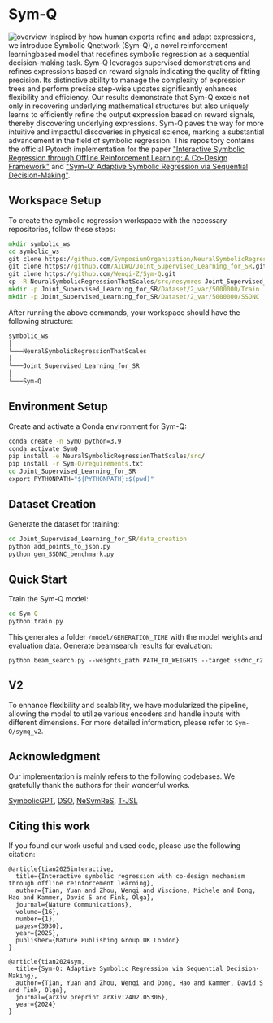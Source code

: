 # Sym-Q

![overview](Overview.png)
Inspired by how human experts refine and adapt expressions, we introduce Symbolic Qnetwork (Sym-Q), a novel reinforcement learningbased model that redefines symbolic regression as a sequential decision-making task. Sym-Q leverages supervised demonstrations and refines expressions based on reward signals indicating the quality of fitting precision. Its distinctive ability to manage the complexity of expression trees and perform precise step-wise updates significantly enhances flexibility and efficiency. Our results demonstrate that Sym-Q excels not only in recovering underlying mathematical structures but also uniquely learns to efficiently refine the output expression based on reward signals, thereby discovering underlying expressions. Sym-Q paves the way for more intuitive and impactful discoveries in physical science, marking a substantial advancement in the field of symbolic regression. This repository contains the official Pytorch implementation for the paper ["Interactive Symbolic Regression through Offline Reinforcement Learning: A Co-Design Framework"](https://arxiv.org/abs/2502.02917) and ["Sym-Q: Adaptive Symbolic Regression via Sequential Decision-Making"](https://arxiv.org/abs/2402.05306).

## Workspace Setup

To create the symbolic regression workspace with the necessary repositories, follow these steps:

```cmd
mkdir symbolic_ws
cd symbolic_ws
git clone https://github.com/SymposiumOrganization/NeuralSymbolicRegressionThatScales.git
git clone https://github.com/AILWQ/Joint_Supervised_Learning_for_SR.git
git clone https://github.com/Wenqi-Z/Sym-Q.git
cp -R NeuralSymbolicRegressionThatScales/src/nesymres Joint_Supervised_Learning_for_SR/src
mkdir -p Joint_Supervised_Learning_for_SR/Dataset/2_var/5000000/Train
mkdir -p Joint_Supervised_Learning_for_SR/Dataset/2_var/5000000/SSDNC
```

After running the above commands, your workspace should have the following structure:

```Diff
symbolic_ws
│
└───NeuralSymbolicRegressionThatScales
│
└───Joint_Supervised_Learning_for_SR
│ 
└───Sym-Q
```

## Environment Setup

Create and activate a Conda environment for Sym-Q:

```cmd
conda create -n SymQ python=3.9
conda activate SymQ
pip install -e NeuralSymbolicRegressionThatScales/src/
pip install -r Sym-Q/requirements.txt
cd Joint_Supervised_Learning_for_SR
export PYTHONPATH="${PYTHONPATH}:$(pwd)"
```

## Dataset Creation

Generate the dataset for training:

```cmd
cd Joint_Supervised_Learning_for_SR/data_creation
python add_points_to_json.py
python gen_SSDNC_benchmark.py
```

## Quick Start

Train the Sym-Q model:

```cmd
cd Sym-Q
python train.py
```

This generates a folder `/model/GENERATION_TIME` with the model weights and evaluation data. Generate beamsearch results for evaluation:

```
python beam_search.py --weights_path PATH_TO_WEIGHTS --target ssdnc_r2
```

## V2

To enhance flexibility and scalability, we have modularized the pipeline, allowing the model to utilize various encoders and handle inputs with different dimensions. For more detailed information, please refer to `Sym-Q/symq_v2`.

## Acknowledgment

Our implementation is mainly refers to the following codebases. We gratefully thank the authors for their wonderful works.

[SymbolicGPT](https://github.com/mojivalipour/symbolicgpt), [DSO](https://github.com/brendenpetersen/deep-symbolic-optimization), [NeSymReS](https://github.com/SymposiumOrganization/NeuralSymbolicRegressionThatScales), [T-JSL](https://github.com/AILWQ/Joint_Supervised_Learning_for_SR)

## Citing this work

If you found our work useful and used code, please use the following citation:
```
@article{tian2025interactive,
  title={Interactive symbolic regression with co-design mechanism through offline reinforcement learning},
  author={Tian, Yuan and Zhou, Wenqi and Viscione, Michele and Dong, Hao and Kammer, David S and Fink, Olga},
  journal={Nature Communications},
  volume={16},
  number={1},
  pages={3930},
  year={2025},
  publisher={Nature Publishing Group UK London}
}
```

```
@article{tian2024sym,
  title={Sym-Q: Adaptive Symbolic Regression via Sequential Decision-Making},
  author={Tian, Yuan and Zhou, Wenqi and Dong, Hao and Kammer, David S and Fink, Olga},
  journal={arXiv preprint arXiv:2402.05306},
  year={2024}
}
```
